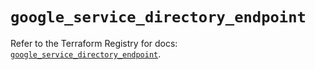 # `google_service_directory_endpoint`

Refer to the Terraform Registry for docs: [`google_service_directory_endpoint`](https://registry.terraform.io/providers/hashicorp/google-beta/6.34.0/docs/resources/google_service_directory_endpoint).
